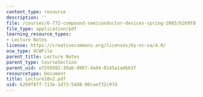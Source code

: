 ```yaml
---
content_type: resource
description: ''
file: /courses/6-772-compound-semiconductor-devices-spring-2003/b269f8ff713e1d735dd800caef32c97d_Lecture18v2.pdf
file_type: application/pdf
learning_resource_types:
- Lecture Notes
license: https://creativecommons.org/licenses/by-nc-sa/4.0/
ocw_type: OCWFile
parent_title: Lecture Notes
parent_type: CourseSection
parent_uid: e7559502-39ab-9967-4a94-0145a1adb63f
resourcetype: Document
title: Lecture18v2.pdf
uid: b269f8ff-713e-1d73-5dd8-00caef32c97d
---
```

